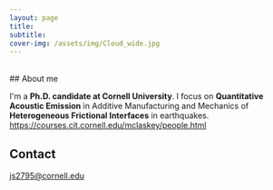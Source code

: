 ```yaml
---
layout: page
title: 
subtitle:  
cover-img: /assets/img/Cloud_wide.jpg
---
```


<br/>
<meta name="google-site-verification" content="g6RH06ZfQozF7Tzv6aWcYH-sBkFzz_j4hg3wQ4nZDZ8" />
## About me

I'm a **Ph.D. candidate at Cornell University**. I focus on **Quantitative Acoustic Emission** in Additive Manufacturing and Mechanics of **Heterogeneous Frictional Interfaces** in earthquakes.
https://courses.cit.cornell.edu/mclaskey/people.html

## Contact
js2795@cornell.edu


